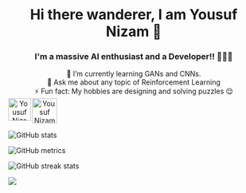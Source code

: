 <h1 align="center">
  Hi there wanderer, I am Yousuf Nizam 👋
</h1>

<h3 align="center">
  I'm a massive AI enthusiast and a Developer!! 👨🏻‍💻
</h3>

<div align="center">
  🌱 I’m currently learning GANs and CNNs. <br>
  💬 Ask me about any topic of Reinforcement Learning <br>
  ⚡ Fun fact: My hobbies are designing and solving puzzles 😌 <br>
</div>

<div align="center">
  <a href="https://www.linkedin.com/in/yousufnizam">
    <img align="left" alt="Yousuf Nizam - LinkedIn" width="45px" src="https://upload.wikimedia.org/wikipedia/commons/thumb/e/e9/Linkedin_icon.svg/256px-Linkedin_icon.svg.png"/>
  </a>
  <a href="https://twitter.com/yousuf_nzm">
    <img align="left" alt="Yousuf Nizam - Twitter" width="50px" src="https://upload.wikimedia.org/wikipedia/sco/9/9f/Twitter_bird_logo_2012.svg"/>
  </a>
</div>
<br><br><br>

![GitHub stats](https://github-readme-stats.vercel.app/api?username=yousufnzm&show_icons=true&theme=radical)  

![GitHub metrics](https://metrics.lecoq.io/yousufnzm)  

![GitHub streak stats](https://github-readme-streak-stats.herokuapp.com/?user=yousufnzm&theme=radical)  

![](https://komarev.com/ghpvc/?username=yousufnzm&color=blueviolet&label=PROFILE+VIEWS&style=plastic)
